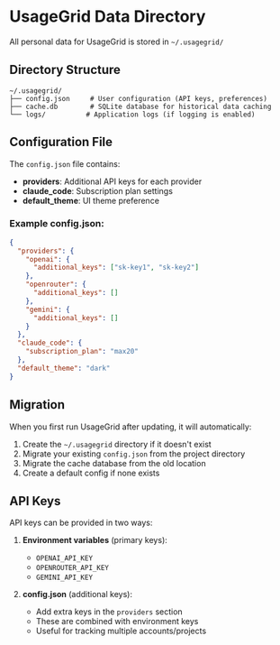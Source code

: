 # UsageGrid Data Directory

All personal data for UsageGrid is stored in `~/.usagegrid/`

## Directory Structure

```
~/.usagegrid/
├── config.json     # User configuration (API keys, preferences)
├── cache.db        # SQLite database for historical data caching
└── logs/          # Application logs (if logging is enabled)
```

## Configuration File

The `config.json` file contains:

- **providers**: Additional API keys for each provider
- **claude_code**: Subscription plan settings
- **default_theme**: UI theme preference

### Example config.json:

```json
{
  "providers": {
    "openai": {
      "additional_keys": ["sk-key1", "sk-key2"]
    },
    "openrouter": {
      "additional_keys": []
    },
    "gemini": {
      "additional_keys": []
    }
  },
  "claude_code": {
    "subscription_plan": "max20"
  },
  "default_theme": "dark"
}
```

## Migration

When you first run UsageGrid after updating, it will automatically:

1. Create the `~/.usagegrid` directory if it doesn't exist
2. Migrate your existing `config.json` from the project directory
3. Migrate the cache database from the old location
4. Create a default config if none exists

## API Keys

API keys can be provided in two ways:

1. **Environment variables** (primary keys):
   - `OPENAI_API_KEY`
   - `OPENROUTER_API_KEY`
   - `GEMINI_API_KEY`

2. **config.json** (additional keys):
   - Add extra keys in the `providers` section
   - These are combined with environment keys
   - Useful for tracking multiple accounts/projects